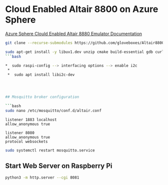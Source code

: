 # Cloud Enabled Altair 8800 on Azure Sphere

[Azure Sphere Clould Enabled Altair 8880 Emulator Documentation](https://github.com/AzureSphereCloudEnabledAltair8800/AzureSphereCloudEnabledAltair8800.emulator/wiki)

```bash
git clone --recurse-submodules https://github.com/gloveboxes/Altair8800Linux.git
```


```bash
sudo apt-get install -y libuv1.dev unzip cmake build-essential gdb curl libcurl4-openssl-dev libssl-dev uuid-dev ca-certificates git mosquitto libi2c-dev
```bash

*  sudo raspi-config --> interfacing options --> enable i2c
 *
 *  sudo apt install libi2c-dev




## Mosquitto broker configuration

```bash
sudo nano /etc/mosquitto/conf.d/altair.conf
```

```text
listener 1883 localhost
allow_anonymous true

listener 8080
allow_anonymous true
protocol websockets

```

```bash
sudo systemctl restart mosquitto.service
```


## Start Web Server on Raspberry Pi

```bash
python3 -m http.server --cgi 8081
```